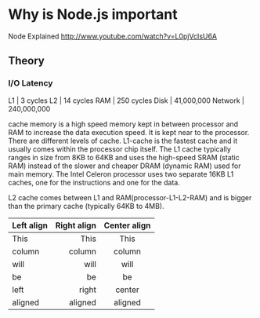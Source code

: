 # Why is Node.js important

Node Explained
http://www.youtube.com/watch?v=L0pjVcIsU6A


## Theory

### I/O Latency

L1 |	3 cycles
L2	|	14 cycles
RAM	|	250 cycles
Disk	|	41,000,000
Network	|	240,000,000

cache memory is a high speed memory kept in between processor and RAM to increase the data execution speed. It is kept near to the processor.
There are different levels of cache.
L1-cache is the fastest cache and it usually comes within the processor chip itself. 
The L1 cache typically ranges in size from 8KB to 64KB and uses the high-speed SRAM (static RAM) instead of the slower and cheaper DRAM (dynamic RAM) used for main memory.
The Intel Celeron processor uses two separate 16KB L1 caches, one for the instructions and one for the data.

L2 cache comes between L1 and RAM(processor-L1-L2-RAM) and is bigger than the primary cache (typically 64KB to 4MB). 

| Left align | Right align | Center align |
|:-----------|------------:|:------------:|
| This       |        This |     This     |
| column     |      column |    column    |
| will       |        will |     will     |
| be         |          be |      be      |
| left       |       right |    center    |
| aligned    |     aligned |   aligned    |